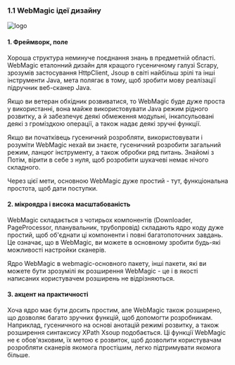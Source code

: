 ### 1.1 WebMagic ідеї дизайну

![logo](https://raw.github.com/code4craft/webmagic/master/assets/logo.jpg)

#### 1. Фреймворк, поле

Хороша структура неминуче поєднання знань в предметній області. WebMagic еталонний дизайн для кращого гусеничному галузі Scrapy, зрозумів застосування HttpClient, Jsoup в світі найбільш зрілі та інші інструменти Java, мета полягає в тому, щоб зробити мову реалізації підручник веб-сканер Java.

Якщо ви ветеран обхідник розвиватися, то WebMagic буде дуже проста у використанні, вона майже використовувати Java режим рідного розвитку, а й забезпечує деякі обмеження модульні, інкапсульовані деякі з громіздкою операції, а також надає деякі зручні функції.

Якщо ви початківець гусеничний розробляти, використовувати і розуміти WebMagic нехай ви знаєте, гусеничний розробити загальний режим, ланцюг інструменту, а також обробки ряд питань. Знайомі з Потім, вірити в себе з нуля, щоб розробити шукачеві немає нічого складного.

Через цієї мети, основною WebMagic дуже простий - тут, функціональна простота, щоб дати поступки.

#### 2. мікроядра і висока масштабованість

WebMagic складається з чотирьох компонентів (Downloader, PageProcessor, планувальник, трубопровід) складають ядро ​​коду дуже простий, щоб об'єднати ці компоненти і повні багатопоточних завдань. Це означає, що в WebMagic, ви можете в основному зробити будь-які можливості настройки сканерів.

Ядро WebMagic в webmagic-основного пакету, інші пакети, які ви можете бути зрозумілі як розширення WebMagic - це і в якості написаних користувачем розширень не відрізняються.

#### 3. акцент на практичності

Хоча ядро ​​має бути досить простим, але WebMagic також розширено, що дозволяє багато зручних функцій, щоб допомогти розробникам. Наприклад, гусеничного на основі анотацій режимі розвитку, а також розширення синтаксису XPath Xsoup подобається. Ці функції WebMagic не є обов'язковим, їх метою є розвиток, щоб дозволити користувачам розробляти сканерів якомога простішим, легко підтримувати якомога більше.
